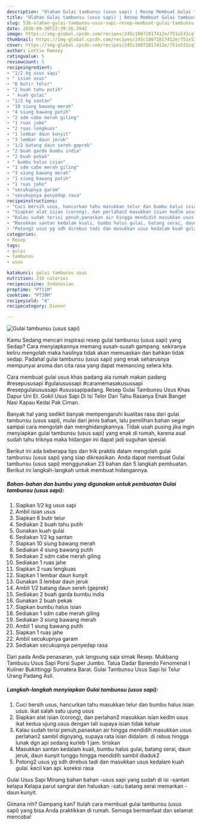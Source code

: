 ```yaml
---
description: "Olahan Gulai tambunsu (usus sapi) | Resep Membuat Gulai tambunsu (usus sapi) Yang Mudah Dan Praktis"
title: "Olahan Gulai tambunsu (usus sapi) | Resep Membuat Gulai tambunsu (usus sapi) Yang Mudah Dan Praktis"
slug: 536-olahan-gulai-tambunsu-usus-sapi-resep-membuat-gulai-tambunsu-usus-sapi-yang-mudah-dan-praktis
date: 2020-09-30T22:39:26.594Z
image: https://img-global.cpcdn.com/recipes/245c10072817412e/751x532cq70/gulai-tambunsu-usus-sapi-foto-resep-utama.jpg
thumbnail: https://img-global.cpcdn.com/recipes/245c10072817412e/751x532cq70/gulai-tambunsu-usus-sapi-foto-resep-utama.jpg
cover: https://img-global.cpcdn.com/recipes/245c10072817412e/751x532cq70/gulai-tambunsu-usus-sapi-foto-resep-utama.jpg
author: Lottie Ramsey
ratingvalue: 5
reviewcount: 5
recipeingredient:
- "1/2 kg usus sapi"
- " isian usus"
- "6 butir telur"
- "2 buah tahu putih"
- " kuah gulai"
- "1/2 kg santan"
- "10 siung bawang merah"
- "4 siung bawang putih"
- "2 sdm cabe merah giling"
- "1 ruas jahe"
- "2 ruas lengkuas"
- "1 lembar daun kunyit"
- "3 lembar daun jeruk"
- "1/2 batang daun sereh geprek"
- "2 buah garda bumbu india"
- "2 buah pekak"
- " bumbu halus isian"
- "1 sdm cabe merah giling"
- "3 siung bawang merah"
- "1 siung bawang putih"
- "1 ruas jahe"
- "secukupnya garam"
- "secukupnya penyedap rasa"
recipeinstructions:
- "Cuci bersih usus, hancurkan tahu masukkan telur dan bumbu halus isian usus. ikat salah satu ujung usus"
- "Siapkan alat isian (corong), dan perlahan2 masukkan isian kedlm usus ikat kedua ujung usus dengan tali supaya isian tidak keluar"
- "Kalau sudah terisi penuh,panaskan air hingga mendidih masukkan usus perlahan2 sambil digoyang, supaya rata isian didalam. di rebus hingga lunak dgn api sedang kurleb 1 jam. tiriskan"
- "Masukkan santan kedalam kuali, bumbu halus gulai, batang serai, daun jeruk, daun kunyit tunggu hingga mendidih sambil diaduk2"
- "Potong2 usus yg sdh direbus tadi dan masukkan usus kedalam kuah gulai. kecil kan api. koreksi rasa"
categories:
- Resep
tags:
- gulai
- tambunsu
- usus

katakunci: gulai tambunsu usus 
nutrition: 216 calories
recipecuisine: Indonesian
preptime: "PT11M"
cooktime: "PT39M"
recipeyield: "4"
recipecategory: Dinner

---
```



![Gulai tambunsu (usus sapi)](https://img-global.cpcdn.com/recipes/245c10072817412e/751x532cq70/gulai-tambunsu-usus-sapi-foto-resep-utama.jpg)

Kamu Sedang mencari inspirasi resep gulai tambunsu (usus sapi) yang Sedap? Cara menyiapkannya memang susah-susah gampang. sekiranya keliru mengolah maka hasilnya tidak akan memuaskan dan bahkan tidak sedap. Padahal gulai tambunsu (usus sapi) yang enak seharusnya mempunyai aroma dan cita rasa yang dapat memancing selera kita.

Cara membuat gulai usus khas padang ala rumah makan padang #resepususapi #gulaiusussapi #caramemasakusussapi #resepgulaiusussapi #usussapipadang. Resep Gulai Tambunsu Usus Khas Dapur Uni Et. Gokil Usus Sapi Di Isi Telor Dan Tahu Rasanya Enak Banget Nasi Kapau Kedai Pak Ciman.

Banyak hal yang sedikit banyak mempengaruhi kualitas rasa dari gulai tambunsu (usus sapi), mulai dari jenis bahan, lalu pemilihan bahan segar sampai cara mengolah dan menghidangkannya. Tidak usah pusing jika ingin menyiapkan gulai tambunsu (usus sapi) yang enak di rumah, karena asal sudah tahu triknya maka hidangan ini dapat jadi suguhan spesial.


Berikut ini ada beberapa tips dan trik praktis dalam mengolah gulai tambunsu (usus sapi) yang siap dikreasikan. Anda dapat membuat Gulai tambunsu (usus sapi) menggunakan 23 bahan dan 5 langkah pembuatan. Berikut ini langkah-langkah untuk membuat hidangannya.

<!--inarticleads1-->

##### Bahan-bahan dan bumbu yang digunakan untuk pembuatan Gulai tambunsu (usus sapi):

1. Siapkan 1/2 kg usus sapi
1. Ambil  isian usus
1. Siapkan 6 butir telur
1. Sediakan 2 buah tahu putih
1. Gunakan  kuah gulai
1. Sediakan 1/2 kg santan
1. Siapkan 10 siung bawang merah
1. Sediakan 4 siung bawang putih
1. Sediakan 2 sdm cabe merah giling
1. Sediakan 1 ruas jahe
1. Siapkan 2 ruas lengkuas
1. Siapkan 1 lembar daun kunyit
1. Gunakan 3 lembar daun jeruk
1. Ambil 1/2 batang daun sereh (geprek)
1. Sediakan 2 buah garda bumbu india
1. Gunakan 2 buah pekak
1. Siapkan  bumbu halus isian
1. Sediakan 1 sdm cabe merah giling
1. Sediakan 3 siung bawang merah
1. Ambil 1 siung bawang putih
1. Siapkan 1 ruas jahe
1. Ambil secukupnya garam
1. Sediakan secukupnya penyedap rasa


Dari pada Anda penasaran, yuk langsung saja simak Resep. Mukbang Tambusu Usus Sapi Porsi Super Jumbo. Talua Dadar Barendo Fenomenal I Kuliner Bukittinggi Sumatera Barat. Gulai Tambunsu Usus Sapi Isi Telur Urang Padang Asli. 

<!--inarticleads2-->

##### Langkah-langkah menyiapkan Gulai tambunsu (usus sapi):

1. Cuci bersih usus, hancurkan tahu masukkan telur dan bumbu halus isian usus. ikat salah satu ujung usus
1. Siapkan alat isian (corong), dan perlahan2 masukkan isian kedlm usus ikat kedua ujung usus dengan tali supaya isian tidak keluar
1. Kalau sudah terisi penuh,panaskan air hingga mendidih masukkan usus perlahan2 sambil digoyang, supaya rata isian didalam. di rebus hingga lunak dgn api sedang kurleb 1 jam. tiriskan
1. Masukkan santan kedalam kuali, bumbu halus gulai, batang serai, daun jeruk, daun kunyit tunggu hingga mendidih sambil diaduk2
1. Potong2 usus yg sdh direbus tadi dan masukkan usus kedalam kuah gulai. kecil kan api. koreksi rasa


Gulai Usus Sapi Minang bahan bahan -usus sapi yang sudah di isi -santan kelapa Kelapa parut sangrai dan haluskan -satu batang serai memarkan -daun kunyit. 

Gimana nih? Gampang kan? Itulah cara membuat gulai tambunsu (usus sapi) yang bisa Anda praktikkan di rumah. Semoga bermanfaat dan selamat mencoba!
